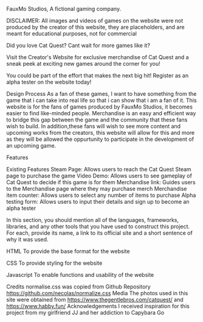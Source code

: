 FauxMo Studios, A fictional gaming company.

DISCLAIMER: All images and videos of games on the website were not produced by the creator of this website, they are placeholders, and are meant for educational purposes, not for commercial

Did you love Cat Quest? Cant wait for more games like it? 

Visit the Creator's Website for exclusive merchandise of Cat Quest and a sneak peek at exciting new games around the corner for you!

You could be part of the effort that makes the next big hit! Register as an alpha tester on the website today!

Design Process
As a fan of these games, I want to have something from the game that i can take into real life so that i can show that i am a fan of it.
This website is for the fans of games produced by FauxMo Studios, it becomes easier to find like-minded people.
Merchandise is an easy and efficient way to bridge this gap between the game and the community that these fans wish to build.
In addition,these fans will wish to see more content and upcoming works from the creators, this website will allow for this and more as they will be allowed the oppurtunity to participate in the development of an upcoming game.

Features

Existing Features
Steam Page: Allows users to reach the Cat Quest Steam page to purchase the game
Video Demo: Allows users to see gameplay of Cat Quest to decide if this game is for them
Merchandise link: Guides users to the Merchandise page where they may purchase merch
Merchandise item counter: Allows users to select any number of items to purchase
Alpha testing form: Allows users to input their details and sign up to become an alpha tester

In this section, you should mention all of the languages, frameworks, libraries, and any other tools that you have used to construct this project. For each, provide its name, a link to its official site and a short sentence of why it was used.

HTML
To provide the base format for the website

CSS
To provide styling for the website

Javascript
To enable functions and usability of the website


Credits
normalise.css was copied from Github Repository https://github.com/necolas/normalize.css
Media
The photos used in this site were obtained from https://www.thegentlebros.com/catquest/ and https://www.habby.fun/
Acknowledgements
I received inspiration for this project from my girlfriend JJ and her addiction to Capybara Go